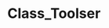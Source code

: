 # Class_Toolser 
<p > 
  <font color="red" face="hack> 
    CLASS TOOLS !
  </font> 
 </p> 
<hr> 
                          
                          # What is the use of this tool in programming? 
                          With the help of this tool, you can access cool tools that you have to code a lot to know. One of these tools is currently under                                     construction. Upstairs they can use this tool. This tool is also being made in other languages, so it may take a while until the final                               version of this tool comes, so for now it is recommended not to use this tool !!! You can also use it, but well, the features that are                               written in the description section of the library are not half implemented in the code, and you may not be able to use those features                               properly !!
                          
